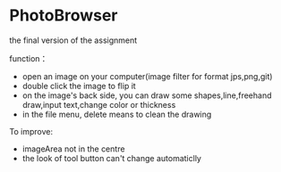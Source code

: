# PhotoBrowser
the final version of the assignment

function：
- open an image on your computer(image filter for format jps,png,git)
- double click the image to flip it
- on the image's back side, you can draw some shapes,line,freehand draw,input text,change color or thickness
- in the file menu, delete means to clean the drawing

To improve:
- imageArea not in the centre
- the look of tool button can't change automaticlly
